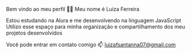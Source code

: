 Bem vindo ao meu perfil 💙💙
Meu nome é Luiza Ferreira

Estou estudando na Alura e me desenvolvendo na linguagem JavaScript
Utilizo esse espaço para minha organização e compartilhamento dos meu projetos desenvolvidos

Você pode entrar em contato comigo 📫
luizafsantanna07@gmail.com

